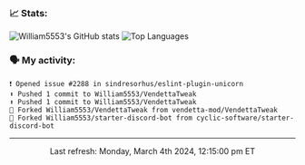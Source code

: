 ### 📈 Stats:
![William5553's GitHub stats](https://github-readme-stats.vercel.app/api?username=william5553&show_icons=true&theme=dark&include_all_commits=true&count_private=true&hide_border=true)
![Top Languages](https://github-readme-stats.vercel.app/api/top-langs/?username=william5553&langs_count=10&layout=compact&theme=dark&include_all_commits=true&count_private=true&hide_border=true)

### 🗣 My activity:
```
❗️ Opened issue #2288 in sindresorhus/eslint-plugin-unicorn
⬆️ Pushed 1 commit to William5553/VendettaTweak
⬆️ Pushed 1 commit to William5553/VendettaTweak
🍴 Forked William5553/VendettaTweak from vendetta-mod/VendettaTweak
🍴 Forked William5553/starter-discord-bot from cyclic-software/starter-discord-bot
```

------------
<p align="center">Last refresh: Monday, March 4th 2024, 12:15:00 pm ET</p>
